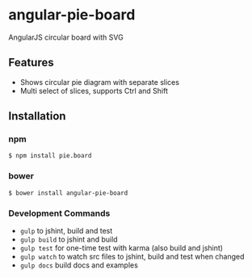 # angular-pie-board
AngularJS circular board with SVG

## Features

- Shows circular pie diagram with separate slices
- Multi select of slices, supports Ctrl and Shift

## Installation

### npm
```
$ npm install pie.board
```
### bower
```
$ bower install angular-pie-board
```

### Development Commands

* `gulp` to jshint, build and test
* `gulp build` to jshint and build
* `gulp test` for one-time test with karma (also build and jshint)
* `gulp watch` to watch src files to jshint, build and test when changed
* `gulp docs` build docs and examples
